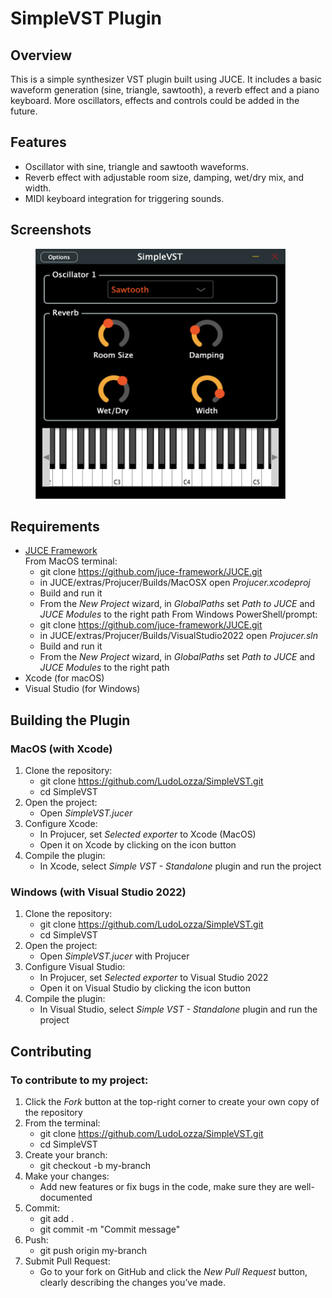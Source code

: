 # SimpleVST Plugin

## Overview
This is a simple synthesizer VST plugin built using JUCE. It includes a basic waveform generation (sine, triangle, sawtooth), a reverb effect and a piano keyboard. More oscillators, effects and controls could be added in the future.

## Features
- Oscillator with sine, triangle and sawtooth waveforms.
- Reverb effect with adjustable room size, damping, wet/dry mix, and width.
- MIDI keyboard integration for triggering sounds.

## Screenshots
<figure>
      <img src="assets/screenshots/SimpleVST.png" alt="SimpleVST image" width="400" height="400">
</figure>

## Requirements
- [JUCE Framework](https://juce.com/get-juce)<br>
From MacOS terminal:
    - git clone https://github.com/juce-framework/JUCE.git
    - in JUCE/extras/Projucer/Builds/MacOSX open _Projucer.xcodeproj_
    - Build and run it
    - From the _New Project_ wizard, in _GlobalPaths_ set _Path to JUCE_ and _JUCE Modules_ to the right path
From Windows PowerShell/prompt:
    - git clone https://github.com/juce-framework/JUCE.git
    - in JUCE/extras/Projucer/Builds/VisualStudio2022 open _Projucer.sln_
    - Build and run it
    - From the _New Project_ wizard, in _GlobalPaths_ set _Path to JUCE_ and _JUCE Modules_ to the right path
- Xcode (for macOS)
- Visual Studio (for Windows)

## Building the Plugin

### MacOS (with Xcode)
1. Clone the repository:
    - git clone https://github.com/LudoLozza/SimpleVST.git<br>
    - cd SimpleVST
2. Open the project:
    - Open _SimpleVST.jucer_
3. Configure Xcode:
    - In Projucer, set _Selected exporter_ to Xcode (MacOS)
    - Open it on Xcode by clicking on the icon button
4. Compile the plugin:
    - In Xcode, select _Simple VST - Standalone_ plugin and run the project
  
### Windows (with Visual Studio 2022)
1. Clone the repository:
    - git clone https://github.com/LudoLozza/SimpleVST.git<br>
    - cd SimpleVST
2. Open the project:
    - Open _SimpleVST.jucer_ with Projucer
3. Configure Visual Studio:
    - In Projucer, set _Selected exporter_ to Visual Studio 2022
    - Open it on Visual Studio by clicking the icon button
4. Compile the plugin:
    - In Visual Studio, select _Simple VST - Standalone_ plugin and run the project
    
## Contributing
### To contribute to my project:
1. Click the _Fork_ button at the top-right corner to create your own copy of the repository
2. From the terminal:
    - git clone https://github.com/LudoLozza/SimpleVST.git
    - cd SimpleVST
3. Create your branch:
    - git checkout -b my-branch
4. Make your changes:
    - Add new features or fix bugs in the code, make sure they are well-documented
5. Commit:
    - git add .
    - git commit -m "Commit message"
6. Push:
    - git push origin my-branch
7. Submit Pull Request:
    - Go to your fork on GitHub and click the _New Pull Request_ button, clearly describing the changes you’ve made.
    
    
    
